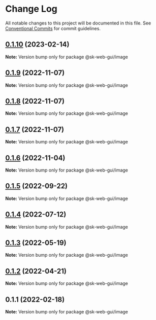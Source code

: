 # Change Log

All notable changes to this project will be documented in this file.
See [Conventional Commits](https://conventionalcommits.org) for commit guidelines.

## [0.1.10](https://github.com/Sundsvallskommun/web-shared-components/compare/@sk-web-gui/image@0.1.9...@sk-web-gui/image@0.1.10) (2023-02-14)

**Note:** Version bump only for package @sk-web-gui/image

## [0.1.9](https://github.com/Sundsvallskommun/web-shared-components/compare/@sk-web-gui/image@0.1.8...@sk-web-gui/image@0.1.9) (2022-11-07)

**Note:** Version bump only for package @sk-web-gui/image

## [0.1.8](https://github.com/Sundsvallskommun/web-shared-components/compare/@sk-web-gui/image@0.1.7...@sk-web-gui/image@0.1.8) (2022-11-07)

**Note:** Version bump only for package @sk-web-gui/image

## [0.1.7](https://github.com/Sundsvallskommun/web-shared-components/compare/@sk-web-gui/image@0.1.6...@sk-web-gui/image@0.1.7) (2022-11-07)

**Note:** Version bump only for package @sk-web-gui/image

## [0.1.6](https://github.com/Sundsvallskommun/web-shared-components/compare/@sk-web-gui/image@0.1.5...@sk-web-gui/image@0.1.6) (2022-11-04)

**Note:** Version bump only for package @sk-web-gui/image

## [0.1.5](https://github.com/Sundsvallskommun/web-shared-components/compare/@sk-web-gui/image@0.1.4...@sk-web-gui/image@0.1.5) (2022-09-22)

**Note:** Version bump only for package @sk-web-gui/image

## [0.1.4](https://github.com/Sundsvallskommun/web-shared-components/compare/@sk-web-gui/image@0.1.3...@sk-web-gui/image@0.1.4) (2022-07-12)

**Note:** Version bump only for package @sk-web-gui/image

## [0.1.3](https://github.com/Sundsvallskommun/web-shared-components/compare/@sk-web-gui/image@0.1.2...@sk-web-gui/image@0.1.3) (2022-05-19)

**Note:** Version bump only for package @sk-web-gui/image

## [0.1.2](https://github.com/Sundsvallskommun/web-shared-components/compare/@sk-web-gui/image@0.1.1...@sk-web-gui/image@0.1.2) (2022-04-21)

**Note:** Version bump only for package @sk-web-gui/image

## 0.1.1 (2022-02-18)

**Note:** Version bump only for package @sk-web-gui/image
